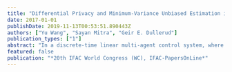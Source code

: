 ```yaml
---
title: "Differential Privacy and Minimum-Variance Unbiased Estimation in Multi-Agent Control Systems"
date: 2017-01-01
publishDate: 2019-11-13T00:53:51.890443Z
authors: ["Yu Wang", "Sayan Mitra", "Geir E. Dullerud"]
publication_types: ["1"]
abstract: "In a discrete-time linear multi-agent control system, where the agents are coupled via an environmental state, knowledge of the environmental state is desirable to control the agents locally. However, since the environmental state depends on the behavior of the agents, sharing it directly among these agents jeopardizes the privacy of the agents' profiles, defined as the combination of the agents' initial states and the sequence of local control inputs over time. A commonly used solution is to randomize the environmental state before sharing - this leads to a natural trade-off between the privacy of the agents' profiles and the variance of estimating the environmental state. By treating the multi-agent system as a probabilistic model of the environmental state parametrized by the agents' profiles, we show that when the agents' profiles is e-differentially private, there is a lower bound on the l1 induced norm of the covariance matrix of the minimum-variance unbiased estimator of the environmental state. This lower bound is achieved by a randomized mechanism that uses Laplace noise."
featured: false
publication: "*20th IFAC World Congress (WC), IFAC-PapersOnLine*"
---
```


